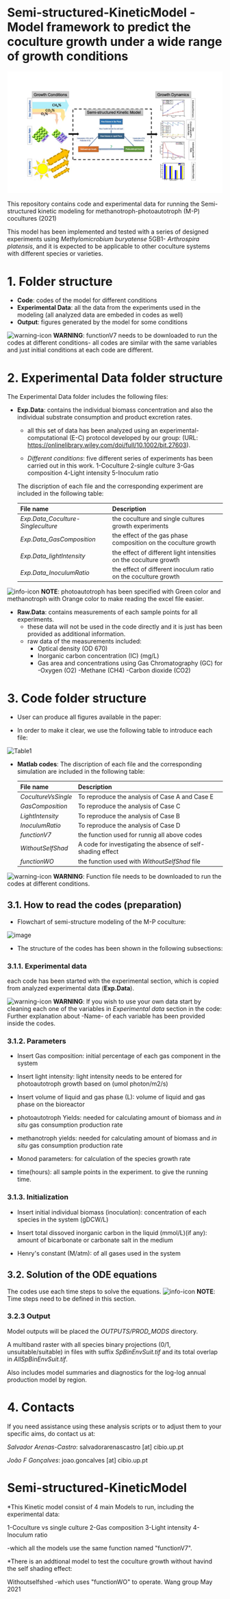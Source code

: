 # Semi-structured-KineticModel - Model framework to predict the coculture growth under a wide range of growth conditions 

![alt text](https://github.com/AU-Wang-He-Group/Semi-structured-KineticModel/blob/main/Output/Graphical%20abstract.jpg?raw=true)


This repository contains code and experimental data for running the Semi-structured kinetic modeling for methanotroph-photoautotroph (M-P) cocultures (2021) 

This model has been implemented and tested with a series of designed experiments using *Methylomicrobium buryatense* 5GB1- *Arthrospira platensis*,
and it is expected to be applicable to other coculture systems with different species or varieties.


# 1. Folder structure

- __Code__: codes of the model for different conditions
- __Experimental Data__: all the data from the experiments used in the modeling (all analyzed data are embeded in codes as well)
- __Output__: figures generated by the model for some conditions 

![warning-icon](https://img.icons8.com/emoji/48/000000/warning-emoji.png)
__WARNING__: functionV7 needs to be downloaded to run the codes at different conditions- all codes are similar with the same variables and just initial conditions at each code are different.


# 2. Experimental Data folder structure

The Experimental Data folder includes the following files:

- __Exp.Data__: contains the individual biomass concentration and also the individual substrate consumption and product excretion rates.
   - all this set of data has been analyzed using an experimental-computational (E-C) protocol developed by our group: (URL: https://onlinelibrary.wiley.com/doi/full/10.1002/bit.27603).

   - _Different conditions_: five different series of experiments has been carried out in this work.
   1-Coculture 2-single culture 3-Gas composition 4-Light intensity 5-Inoculum ratio
     
   The discription of each file and the corresponding experiment are included in the following table:

   |File name                                 |Description                           |
   |------------------------------------------|--------------------------------------|
   |_Exp.Data_Coculture-Singleculture_        |the coculture and single cultures growth experiments  |
   |_Exp.Data_GasComposition_                 |the effect of the gas phase composition on the coculture growth     |
   |_Exp.Data_lightIntensity_                 |the effect of different light intensities on the coculture growth   |
   |_Exp.Data_InoculumRatio_                  |the effect of different inoculum ratio on the coculture growth     |
 

![info-icon](https://img.icons8.com/flat_round/48/000000/info.png)
__NOTE__: photoautotroph has been specified with Green color and methanotroph with Orange color 
   to make reading the excel file easier.


- __Raw.Data__: contains measurements of each sample points for all experiments.
   - these data will not be used in the code directly and it is just has been provided as additional information.
   - raw data of the measurements included:
      - Optical density (OD 670)
      - Inorganic carbon concentration (IC) (mg/L)
      - Gas area and concentrations using Gas Chromatography (GC) for -Oxygen (O2) -Methane (CH4) -Carbon dioxide (CO2)


# 3. Code folder structure

- User can produce all figures available in the paper: 

- In order to make it clear, we use the following table to introduce each file:

![Table1](https://user-images.githubusercontent.com/67964457/122443411-2f786d00-cf65-11eb-9ea3-8d64c39a4b36.jpg)

- __Matlab codes__: The discription of each file and the corresponding simulation are included in the following table:

   |File name                                 |Description                           |
   |------------------------------------------|--------------------------------------|
   |_CocultureVsSingle_        | To reproduce the analysis of Case A and Case E |
   |_GasComposition_                 |To reproduce the analysis of Case C     |
   |_LightIntensity_                 |To reproduce the analysis of Case B   |
   |_InoculumRatio_                  |To reproduce the analysis of Case D     |
   |_functionV7_                  |the function used for runnig all above codes     |
   |_WithoutSelfShad_                  |A code for investigating the absence of self-shading effect     |
   |_functionWO_                  |the function used with _WithoutSelfShad_ file     |
   
![warning-icon](https://img.icons8.com/emoji/48/000000/warning-emoji.png)
__WARNING__: Function file needs to be downloaded to run the codes at different conditions.


## 3.1. How to read the codes (preparation)
- Flowchart of semi-structure modeling of the M-P coculture: 

 ![image](https://user-images.githubusercontent.com/67964457/122436706-a827fb00-cf5e-11eb-9c9e-f56282463082.png)


- The structure of the codes has been shown in the following subsections:

### 3.1.1. Experimental data

each code has been started with the experimental section, which is copied from analyzed experimental data (__Exp.Data__).

![warning-icon](https://img.icons8.com/emoji/48/000000/warning-emoji.png)
__WARNING__: If you wish to use your own data start by cleaning each one of the variables in _Experimental data_ section in the code: 
Further explanation about -Name- of each variable has been provided inside the codes.


### 3.1.2. Parameters

- Insert Gas composition:
 initial percentage of each gas component in the system


- Insert light intensity:
light intensity needs to be entered for photoautotroph growth based on (umol photon/m2/s)

- Insert volume of liquid and gas phase (L):
volume of liquid and gas phase on the bioreactor

- photoautotroph Yields:
needed for calculating amount of biomass and _in situ_ gas consumption production rate

- methanotroph yields:
needed for calculating amount of biomass and _in situ_ gas consumption production rate

- Monod parameters:
for calculation of the species growth rate 

- time(hours):
all sample points in the experiment. to give the running time.

### 3.1.3. Initialization 

- Insert initial individual biomass (inoculation):
concentration of each species in the system (gDCW/L)

- Insert total dissoved inorganic carbon in the liquid (mmol/L)(if any): 
amount of bicarbonate or carbonate salt in the medium

- Henry's constant (M/atm):
of all gases used in the system


## 3.2. Solution of the ODE equations

The codes use each time steps to solve the equations.
![info-icon](https://img.icons8.com/flat_round/48/000000/info.png)
__NOTE__: Time steps need to be defined in this section.

### 3.2.3 Output

Model outputs will be placed the _OUTPUTS/PROD_MODS_ directory. 

A multiband raster with all species binary projections (0/1, unsuitable/suitable) 
in files with suffix _SpBinEnvSuit.tif_ and its total overlap in _AllSpBinEnvSuit.tif_.

Also includes model summaries and diagnostics for the log-log annual production model 
by region.


# 4. Contacts

If you need assistance using these analysis scripts or to adjust them to your specific aims, 
do contact us at:

_Salvador Arenas-Castro_: salvadorarenascastro [at] cibio.up.pt

_João F Gonçalves_: joao.goncalves [at] cibio.up.pt
# Semi-structured-KineticModel
*This Kinetic model consist of 4 main Models to run, including the experimental data:

1-Coculture vs single culture 2-Gas composition 3-Light intensity 4-Inoculum ratio

-which all the models use the same function named "functionV7".

*There is an addtional model to test the coculture growth without havind the self shading effect:

Withoutselfshed -which uses "functionWO" to operate.
Wang group May 2021

